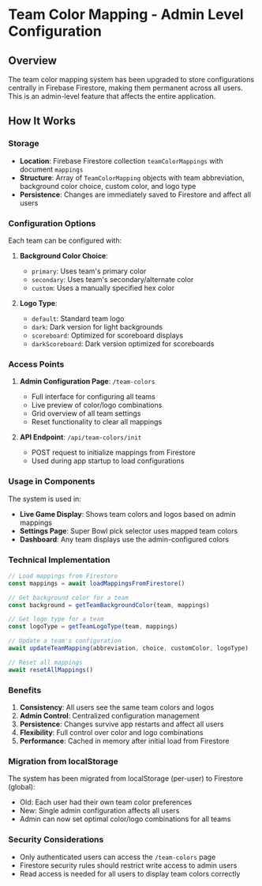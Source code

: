 # Team Color Mapping - Admin Level Configuration

## Overview

The team color mapping system has been upgraded to store configurations centrally in Firebase Firestore, making them permanent across all users. This is an admin-level feature that affects the entire application.

## How It Works

### Storage
- **Location**: Firebase Firestore collection `teamColorMappings` with document `mappings`
- **Structure**: Array of `TeamColorMapping` objects with team abbreviation, background color choice, custom color, and logo type
- **Persistence**: Changes are immediately saved to Firestore and affect all users

### Configuration Options

Each team can be configured with:

1. **Background Color Choice**:
   - `primary`: Uses team's primary color
   - `secondary`: Uses team's secondary/alternate color  
   - `custom`: Uses a manually specified hex color

2. **Logo Type**:
   - `default`: Standard team logo
   - `dark`: Dark version for light backgrounds
   - `scoreboard`: Optimized for scoreboard displays
   - `darkScoreboard`: Dark version optimized for scoreboards

### Access Points

1. **Admin Configuration Page**: `/team-colors`
   - Full interface for configuring all teams
   - Live preview of color/logo combinations
   - Grid overview of all team settings
   - Reset functionality to clear all mappings

2. **API Endpoint**: `/api/team-colors/init`
   - POST request to initialize mappings from Firestore
   - Used during app startup to load configurations

### Usage in Components

The system is used in:
- **Live Game Display**: Shows team colors and logos based on admin mappings
- **Settings Page**: Super Bowl pick selector uses mapped team colors
- **Dashboard**: Any team displays use the admin-configured colors

### Technical Implementation

```typescript
// Load mappings from Firestore
const mappings = await loadMappingsFromFirestore()

// Get background color for a team
const background = getTeamBackgroundColor(team, mappings)

// Get logo type for a team  
const logoType = getTeamLogoType(team, mappings)

// Update a team's configuration
await updateTeamMapping(abbreviation, choice, customColor, logoType)

// Reset all mappings
await resetAllMappings()
```

### Benefits

1. **Consistency**: All users see the same team colors and logos
2. **Admin Control**: Centralized configuration management
3. **Persistence**: Changes survive app restarts and affect all users
4. **Flexibility**: Full control over color and logo combinations
5. **Performance**: Cached in memory after initial load from Firestore

### Migration from localStorage

The system has been migrated from localStorage (per-user) to Firestore (global):
- Old: Each user had their own team color preferences
- New: Single admin configuration affects all users
- Admin can now set optimal color/logo combinations for all teams

### Security Considerations

- Only authenticated users can access the `/team-colors` page
- Firestore security rules should restrict write access to admin users
- Read access is needed for all users to display team colors correctly 